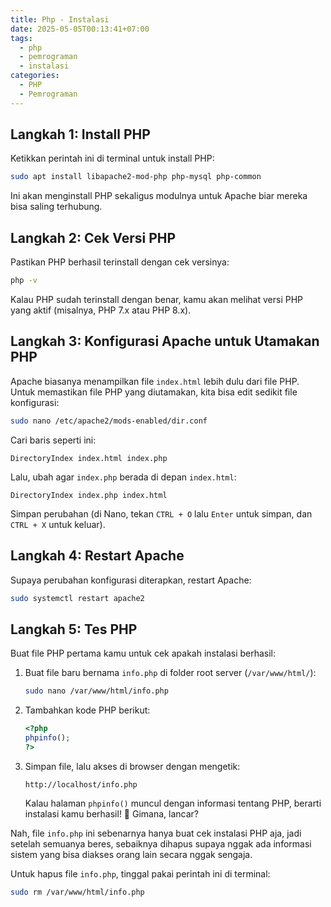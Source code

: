 ```yaml
---
title: Php - Instalasi
date: 2025-05-05T00:13:41+07:00
tags:
  - php
  - pemrograman
  - instalasi
categories:
  - PHP
  - Pemrograman
---
```

## Langkah 1: Install PHP

Ketikkan perintah ini di terminal untuk install PHP:

```bash
sudo apt install libapache2-mod-php php-mysql php-common
```

Ini akan menginstall PHP sekaligus modulnya untuk Apache biar mereka bisa saling terhubung.

## Langkah 2: Cek Versi PHP

Pastikan PHP berhasil terinstall dengan cek versinya:

```bash
php -v
```

Kalau PHP sudah terinstall dengan benar, kamu akan melihat versi PHP yang aktif (misalnya, PHP 7.x atau PHP 8.x).

## Langkah 3: Konfigurasi Apache untuk Utamakan PHP

Apache biasanya menampilkan file `index.html` lebih dulu dari file PHP. Untuk memastikan file PHP yang diutamakan, kita bisa edit sedikit file konfigurasi:

```bash
sudo nano /etc/apache2/mods-enabled/dir.conf
```

Cari baris seperti ini:

```
DirectoryIndex index.html index.php
```

Lalu, ubah agar `index.php` berada di depan `index.html`:

```
DirectoryIndex index.php index.html
```

Simpan perubahan (di Nano, tekan `CTRL + O` lalu `Enter` untuk simpan, dan `CTRL + X` untuk keluar).

## Langkah 4: Restart Apache

Supaya perubahan konfigurasi diterapkan, restart Apache:

```bash
sudo systemctl restart apache2
```

## Langkah 5: Tes PHP

Buat file PHP pertama kamu untuk cek apakah instalasi berhasil:

1. Buat file baru bernama `info.php` di folder root server (`/var/www/html/`):
   ```bash
   sudo nano /var/www/html/info.php
   ```
2. Tambahkan kode PHP berikut:
   ```php
   <?php
   phpinfo();
   ?>
   ```
3. Simpan file, lalu akses di browser dengan mengetik:
   ```
   http://localhost/info.php
   ```
   Kalau halaman `phpinfo()` muncul dengan informasi tentang PHP, berarti instalasi kamu berhasil! 🎉
   Gimana, lancar?

Nah, file `info.php` ini sebenarnya hanya buat cek instalasi PHP aja, jadi setelah semuanya beres, sebaiknya dihapus supaya nggak ada informasi sistem yang bisa diakses orang lain secara nggak sengaja.

Untuk hapus file `info.php`, tinggal pakai perintah ini di terminal:

```bash
sudo rm /var/www/html/info.php
```
